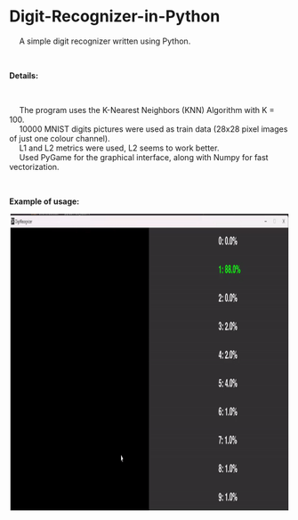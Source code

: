 # Digit-Recognizer-in-Python
&emsp; A simple digit recognizer written using Python. <br/>

<br/>

**Details:** <br/>

<br/>

&emsp; The program uses the K-Nearest Neighbors (KNN) Algorithm with K = 100. <br/>
&emsp; 10000 MNIST digits pictures were used as train data (28x28 pixel images of just one colour channel). <br/>
&emsp; L1 and L2 metrics were used, L2 seems to work better. <br/>
&emsp; Used PyGame for the graphical interface, along with Numpy for fast vectorization. <br/>

<br/>

**Example of usage:** <br/>

<p align = "center">
  <img width="500" height="533" src="https://github.com/Razvan48/Digit-Recognizer-in-Python/blob/main/demo/ezgif.com-video-to-gif-converter.gif">
</p>




